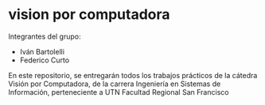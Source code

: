 # vision por computadora

Integrantes del grupo:
- Iván Bartolelli
- Federico Curto

En este repositorio, se entregarán todos los trabajos prácticos de la cátedra
Visión por Computadora, de la carrera Ingeniería en Sistemas de Información, 
perteneciente a UTN Facultad Regional San Francisco
